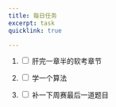 ```yaml
---
title: 每日任务
excerpt: task
quicklink: true

---
```


1. <input type="checkbox" name="option1" value="yes"> 肝完一章半的软考章节

2. <input type="checkbox" name="option2" value="yes"> 学一个算法

3. <input type="checkbox" name="option3" value="yes"> 补一下周赛最后一道题目
